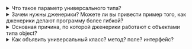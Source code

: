 <details><summary>Что такое параметр универсального типа?</summary>
    <p>Это параметр типа обобщения, с помощью которого можно объявлять классы, интерфейсы, методы, для того чтоб можно было
        автоматически обращаться с разнотипными данными
    </p>
</details>

<details><summary>Зачем нужны дженерики? Можете ли вы привести пример того, как дженерики делают программу более гибкой?</summary>
    <p>Обобщения нужны для упрощения программ при работе с разными типами, т.к. блогодаря им нам не нужно создавать разные классы, интерфейсы,
        методы для обработки конкретного типа, а можем создать обобщенный класс, интерфейс, метод. 
    </p>
    <p>Java и раньше предоставляла возможность создавать обобщенные классы, интерфейсы и методы которые оперировали 
        ссылками типа Object. Но они не могли обеспечить типовую безопасность.
    </p>
</details>

<details><summary>Основная причина, по которой дженерики работают с объектами типа object?</summary>
    <p>Для совместимости с ранее написанным кодом до ввода дженерикоа, тк раньше обобщения оперировали ссылками типа Object</p>
</details>

<details><summary>Как объявить универсальный класс? метод? поле? интерфейс?</summary>
    <ul>
        <li></li>
    </ul>
</details>